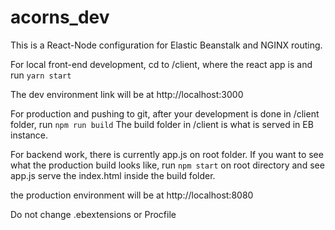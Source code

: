 # acorns_dev

This is a React-Node configuration for Elastic Beanstalk and NGINX routing.

For local front-end development, cd to /client, where the react app is
and run `yarn start`

The dev environment link will be at http://localhost:3000

For production and pushing to git, after your development is done in /client folder, run `npm run build`
The build folder in /client is what is served in EB instance.

For backend work, there is currently app.js on root folder. If you want to see what the production build looks like, run
`npm start` on root directory and see app.js serve the index.html inside the build folder. 

the production environment will be at http://localhost:8080

Do not change .ebextensions or Procfile
